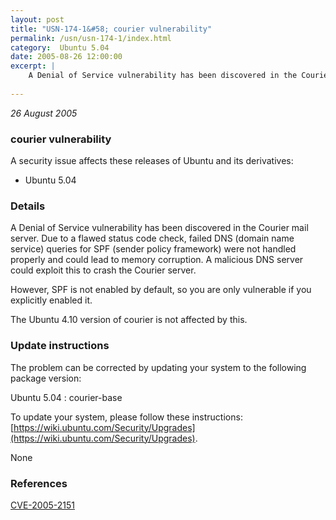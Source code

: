 ```yaml
---
layout: post
title: "USN-174-1&#58; courier vulnerability"
permalink: /usn/usn-174-1/index.html
category:  Ubuntu 5.04
date: 2005-08-26 12:00:00
excerpt: |
    A Denial of Service vulnerability has been discovered in the Courier mail server. Due to a flawed status code check, failed DNS (domain name service) queries for SPF (sender policy framework) were not handled properly and could lead to memory corruption. A malicious DNS server could exploit this to crash the Courier server.
    
--- 
```

 
 

*26 August 2005*

### courier vulnerability

A security issue affects these releases of Ubuntu and its derivatives:

* Ubuntu 5.04

### Details

A Denial of Service vulnerability has been discovered in the Courier mail server. Due to a flawed status code check, failed DNS (domain name service) queries for SPF (sender policy framework) were not handled properly and could lead to memory corruption. A malicious DNS server could exploit this to crash the Courier server.

However, SPF is not enabled by default, so you are only vulnerable if you explicitly enabled it.

The Ubuntu 4.10 version of courier is not affected by this.

### Update instructions

The problem can be corrected by updating your system to the following package version:

Ubuntu 5.04
 : courier-base 

To update your system, please follow these instructions: [https://wiki.ubuntu.com/Security/Upgrades](https://wiki.ubuntu.com/Security/Upgrades).

None

### References

 
 [CVE-2005-2151](http://people.ubuntu.com/~ubuntu-security/cve/CVE-2005-2151)
 

